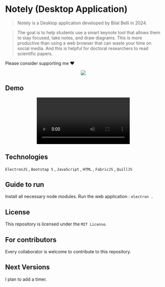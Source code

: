 # Notely (Desktop Application)
> Notely is a Desktop application developed by Bilal Belli in 2024.

> The goal is to help students use a smart keynote tool that allows them to stay focused, take notes, and draw diagrams. This is more productive than using a web browser that can waste your time on social media. And this is helpful for doctoral researchers to read scientific papers.

Please consider supporting me ❤️
<div align="center"><a href="https://www.buymeacoffee.com/bbelli"><img src="https://img.buymeacoffee.com/button-api/?text=Buy me a coffee&slug=bbelli&button_colour=FFDD00&font_colour=000000&font_family=Cookie&outline_colour=000000&coffee_colour=ffffff"/></a></div>

## Demo
<div align="center">
   <video src="https://github.com/Bilal-Belli/Notely/assets/74218805/0306cb54-f5c0-426f-b3ec-2c557d664000"></video>
</div>

## Technologies
``ElectronJS`` , ``Bootstap 5`` , ``JavaScript`` , ``HTML`` , ``FabricJS`` , ``QuillJS``
## Guide to run
Install all necessary node modules.
Run the web application : ``electron .``

## License
This repository is licensed under the ``MIT License``.

## For contributors
Every collaborator is welcome to contribute to this repository.

## Next Versions
I plan to add a timer.
